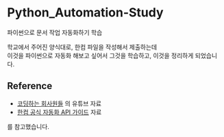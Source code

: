 # Python_Automation-Study
파이썬으로 문서 작업 자동화하기 학습

학교에서 주어진 양식대로, 한컴 파일을 작성해서 제출하는데  
이것을 파이썬으로 자동화 해보고 싶어서 그것을 학습하고, 이것을 정리하게 되었습니다.

## Reference

- [코딩하는 회사원들](https://www.youtube.com/watch?v=1pC_UXhiJH8&list=PLalzN02jITUtke62DP2PHZ6mkDid72IC_) 의 유튜브 자료  
- [한컴 공식 자동화 API 가이드](https://www.hancom.com/board/devdataView.do?board_seq=47&artcl_seq=4082) 자료

를 참고했습니다.
